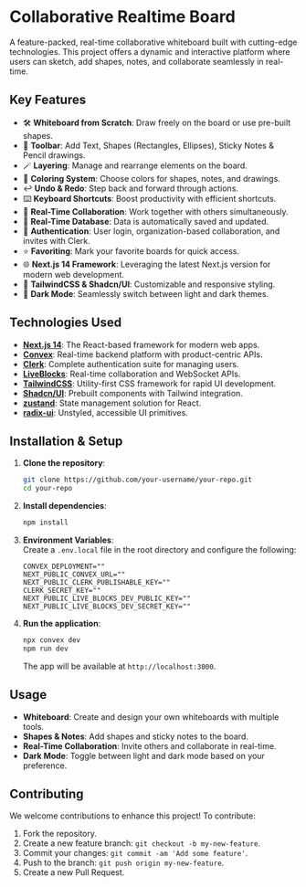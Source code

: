# Collaborative Realtime Board

A feature-packed, real-time collaborative whiteboard built with cutting-edge technologies. 
This project offers a dynamic and interactive platform where users can sketch, add shapes, notes, and collaborate seamlessly in real-time. 

## Key Features
- 🛠️ **Whiteboard from Scratch**: Draw freely on the board or use pre-built shapes.
- 🧰 **Toolbar**: Add Text, Shapes (Rectangles, Ellipses), Sticky Notes & Pencil drawings.
- 🪄 **Layering**: Manage and rearrange elements on the board.
- 🎨 **Coloring System**: Choose colors for shapes, notes, and drawings.
- ↩️ **Undo & Redo**: Step back and forward through actions.
- ⌨️ **Keyboard Shortcuts**: Boost productivity with efficient shortcuts.
- 🤝 **Real-Time Collaboration**: Work together with others simultaneously.
- 💾 **Real-Time Database**: Data is automatically saved and updated.
- 🔐 **Authentication**: User login, organization-based collaboration, and invites with Clerk.
- ⭐️ **Favoriting**: Mark your favorite boards for quick access.
- 🌐 **Next.js 14 Framework**: Leveraging the latest Next.js version for modern web development.
- 💅 **TailwindCSS & Shadcn/UI**: Customizable and responsive styling.
- 🌙 **Dark Mode**: Seamlessly switch between light and dark themes.

## Technologies Used
- **[Next.js 14](https://nextjs.org/)**: The React-based framework for modern web apps.
- **[Convex](https://convex.dev/)**: Real-time backend platform with product-centric APIs.
- **[Clerk](https://clerk.dev/)**: Complete authentication suite for managing users.
- **[LiveBlocks](https://liveblocks.io/)**: Real-time collaboration and WebSocket APIs.
- **[TailwindCSS](https://tailwindcss.com/)**: Utility-first CSS framework for rapid UI development.
- **[Shadcn/UI](https://shadcn.dev/)**: Prebuilt components with Tailwind integration.
- **[zustand](https://zustand-demo.pmnd.rs/)**: State management solution for React.
- **[radix-ui](https://www.radix-ui.com/)**: Unstyled, accessible UI primitives.

## Installation & Setup

1. **Clone the repository**:
    ```bash
    git clone https://github.com/your-username/your-repo.git
    cd your-repo
    ```

2. **Install dependencies**:
    ```bash
    npm install
    ```

3. **Environment Variables**:  
   Create a `.env.local` file in the root directory and configure the following:
    ```plaintext
   CONVEX_DEPLOYMENT=""
   NEXT_PUBLIC_CONVEX_URL=""
   NEXT_PUBLIC_CLERK_PUBLISHABLE_KEY=""
   CLERK_SECRET_KEY=""
   NEXT_PUBLIC_LIVE_BLOCKS_DEV_PUBLIC_KEY=""
   NEXT_PUBLIC_LIVE_BLOCKS_DEV_SECRET_KEY=""
    ```

4. **Run the application**:
    ```bash
    npx convex dev
    npm run dev
    ```
   The app will be available at `http://localhost:3000`.

## Usage

- **Whiteboard**: Create and design your own whiteboards with multiple tools.
- **Shapes & Notes**: Add shapes and sticky notes to the board.
- **Real-Time Collaboration**: Invite others and collaborate in real-time.
- **Dark Mode**: Toggle between light and dark mode based on your preference.

## Contributing

We welcome contributions to enhance this project! To contribute:
1. Fork the repository.
2. Create a new feature branch: `git checkout -b my-new-feature`.
3. Commit your changes: `git commit -am 'Add some feature'`.
4. Push to the branch: `git push origin my-new-feature`.
5. Create a new Pull Request.
